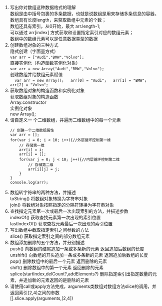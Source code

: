 1. 写出你对数组这种数据格式的理解  
    数组是由中括号包裹的多条数据，也就是说数组是用来存储多条信息的容器。  
    数组具有长度length，来获取数组中元素的个数；  
    数组还具有索引，从0开始，最大 arr.length-1;  
    可以通过 arr[index] 方式获取和设置指定索引对应的数组元素；  
    数组中的数组元素可以是任意数据类型的数据  
2. 创建数组对象的三种方式  
    隐式创建（字面量方式）  
        `var arr = ["Audi","BMW","Volvo"];`  
    直接实例化（构造函数实例化对象）  
        `var arr = new Array("Audi","BMW","Volvo");`  
    创建数组并给数组元素赋值  
        ```  
        var arr = new Array();  
        arr[0] = "Audi";  
        arr[1] = "BMW";  
        arr[2] = "Volvo";  
        ```  
3. 获取数组对象的构造函数和实例化对象  
    获取数组对象的构造函数  
        Array.constructor  
    实例化对象  
        new Array();  
4. 请自定义一 个二维数组，并遍历二维数组中的每一个元素  
    ```  
    // 创建一个二维数组属性  
    var arr = [];  
    for(var i = 0; i < 10; i++){//外层循环控制第一维  
        // 存储第一维  
        arr[i] = i;  
        arr[i] = [];  
        for(var j = 0; j < 10; j++){//内层循环控制第二维  
            // 存储第二维  
            arr[i][j] = j;  
        }          
    }  
    console.log(arr);  
    ```  
5. 数组转字符串的两种方法，并描述  
    toString()  将数组对象转换为字符串对象  
    join()  将数组对象按照指定的分隔符转换为字符串对象  
6. 查找指定元素第一次或最后一次出现索引的方法，并描述参数  
    indexOf()      获取查找元素第一次出现的索引位置  
    lastIndexOf()   获取查找元素最后一次出现的索引位置  
7. 写出数组中截取指定索引之间参数的方法  
    slice()  获取指定索引之间的部分数组元素  
8. 数组添加删除的五个方法，并分别描述  
    push() 向数组的结尾追加一条或多条新的元素  返回追加后数组的长度  
    unshift() 向数组的开头追加一条或多条新的元素  返回追加后数组的长度  
    pop()  删除数组中的最后一个元素  返回删除的元素  
    shift() 删除数组中的第一个元素  返回删除的元素  
    splice(startIndex,delCount?,addElements?)  删除指定索引出指定数量的元素，并追加新的元素返回的是删除的元素  
9. 请使用call或apply方法完成，arguments类数组对数组方法slice的调用，并返回索引[2,4)之间的参数  
    [].slice.apply(arguments,[2,4])  
